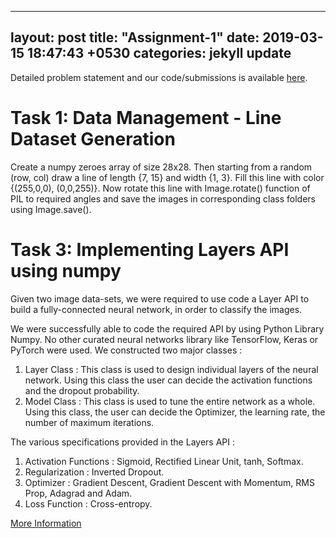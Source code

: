 
---
layout: post
title:  "Assignment-1"
date:   2019-03-15 18:47:43 +0530
categories: jekyll update
---

Detailed problem statement and our code/submissions is available [here](https://github.com/akhileshdevrari/CS-671/tree/master/Assignment-1).

# Task 1: Data Management - Line Dataset Generation
Create a numpy zeroes array of size 28x28. Then starting from a random (row, col) draw a line of length {7, 15} and width {1, 3}. Fill this line with color {(255,0,0), (0,0,255)}. Now rotate this line with Image.rotate() function of PIL to required angles and save the images in corresponding class folders using Image.save().

[problem-statement-assgn1]: https://github.com/SerChirag/CS-671-1

# Task 3: Implementing Layers API using numpy

Given two image data-sets, we were required to use code a Layer API to build a fully-connected neural network, in order to classify the images.

We were successfully able to code the required API by using Python Library Numpy. No other curated neural networks library like TensorFlow, Keras or PyTorch were used.
We constructed two major classes :

 1. Layer Class : This class is used to design individual layers of the neural network. Using this class the user can decide the activation functions and the dropout probability.
 2. Model Class : This class is used to tune the entire network as a whole. Using this class, the user can decide the Optimizer, the learning rate, the number of maximum iterations.

The various specifications provided in the Layers API :

 1. Activation Functions : Sigmoid, Rectified Linear Unit, tanh, Softmax.
 2. Regularization : Inverted Dropout.
 3. Optimizer : Gradient Descent, Gradient Descent with Momentum, RMS Prop, Adagrad and Adam. 
 4. Loss Function : Cross-entropy.

[More Information](https://github.com/akhileshdevrari/CS-671/blob/master/Assignment-1/Task-3/Neural_Network_Layer_API.pdf)
